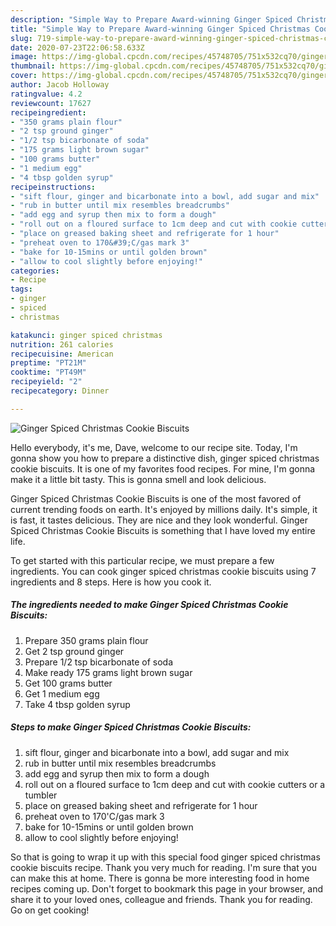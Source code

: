 ```yaml
---
description: "Simple Way to Prepare Award-winning Ginger Spiced Christmas Cookie Biscuits"
title: "Simple Way to Prepare Award-winning Ginger Spiced Christmas Cookie Biscuits"
slug: 719-simple-way-to-prepare-award-winning-ginger-spiced-christmas-cookie-biscuits
date: 2020-07-23T22:06:58.633Z
image: https://img-global.cpcdn.com/recipes/45748705/751x532cq70/ginger-spiced-christmas-cookie-biscuits-recipe-main-photo.jpg
thumbnail: https://img-global.cpcdn.com/recipes/45748705/751x532cq70/ginger-spiced-christmas-cookie-biscuits-recipe-main-photo.jpg
cover: https://img-global.cpcdn.com/recipes/45748705/751x532cq70/ginger-spiced-christmas-cookie-biscuits-recipe-main-photo.jpg
author: Jacob Holloway
ratingvalue: 4.2
reviewcount: 17627
recipeingredient:
- "350 grams plain flour"
- "2 tsp ground ginger"
- "1/2 tsp bicarbonate of soda"
- "175 grams light brown sugar"
- "100 grams butter"
- "1 medium egg"
- "4 tbsp golden syrup"
recipeinstructions:
- "sift flour, ginger and bicarbonate into a bowl, add sugar and mix"
- "rub in butter until mix resembles breadcrumbs"
- "add egg and syrup then mix to form a dough"
- "roll out on a floured surface to 1cm deep and cut with cookie cutters or a tumbler"
- "place on greased baking sheet and refrigerate for 1 hour"
- "preheat oven to 170&#39;C/gas mark 3"
- "bake for 10-15mins or until golden brown"
- "allow to cool slightly before enjoying!"
categories:
- Recipe
tags:
- ginger
- spiced
- christmas

katakunci: ginger spiced christmas 
nutrition: 261 calories
recipecuisine: American
preptime: "PT21M"
cooktime: "PT49M"
recipeyield: "2"
recipecategory: Dinner

---
```



![Ginger Spiced Christmas Cookie Biscuits](https://img-global.cpcdn.com/recipes/45748705/751x532cq70/ginger-spiced-christmas-cookie-biscuits-recipe-main-photo.jpg)

Hello everybody, it's me, Dave, welcome to our recipe site. Today, I'm gonna show you how to prepare a distinctive dish, ginger spiced christmas cookie biscuits. It is one of my favorites food recipes. For mine, I'm gonna make it a little bit tasty. This is gonna smell and look delicious.



Ginger Spiced Christmas Cookie Biscuits is one of the most favored of current trending foods on earth. It's enjoyed by millions daily. It's simple, it is fast, it tastes delicious. They are nice and they look wonderful. Ginger Spiced Christmas Cookie Biscuits is something that I have loved my entire life.


To get started with this particular recipe, we must prepare a few ingredients. You can cook ginger spiced christmas cookie biscuits using 7 ingredients and 8 steps. Here is how you cook it.

<!--inarticleads1-->

##### The ingredients needed to make Ginger Spiced Christmas Cookie Biscuits:

1. Prepare 350 grams plain flour
1. Get 2 tsp ground ginger
1. Prepare 1/2 tsp bicarbonate of soda
1. Make ready 175 grams light brown sugar
1. Get 100 grams butter
1. Get 1 medium egg
1. Take 4 tbsp golden syrup




<!--inarticleads2-->

##### Steps to make Ginger Spiced Christmas Cookie Biscuits:

1. sift flour, ginger and bicarbonate into a bowl, add sugar and mix
1. rub in butter until mix resembles breadcrumbs
1. add egg and syrup then mix to form a dough
1. roll out on a floured surface to 1cm deep and cut with cookie cutters or a tumbler
1. place on greased baking sheet and refrigerate for 1 hour
1. preheat oven to 170&#39;C/gas mark 3
1. bake for 10-15mins or until golden brown
1. allow to cool slightly before enjoying!




So that is going to wrap it up with this special food ginger spiced christmas cookie biscuits recipe. Thank you very much for reading. I'm sure that you can make this at home. There is gonna be more interesting food in home recipes coming up. Don't forget to bookmark this page in your browser, and share it to your loved ones, colleague and friends. Thank you for reading. Go on get cooking!
